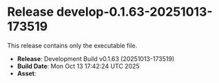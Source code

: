 # Release develop-0.1.63-20251013-173519

This release contains only the executable file.

- **Release**: Development Build v0.1.63 (20251013-173519)
- **Build Date**: Mon Oct 13 17:42:24 UTC 2025
- **Asset**: 
